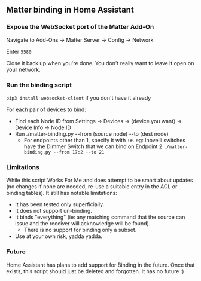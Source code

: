 ## Matter binding in Home Assistant

### Expose the WebSocket port of the Matter Add-On

Navigate to Add-Ons -> Matter Server -> Config -> Network

Enter `5580`

Close it back up when you're done.  You don't really want to leave it open on your network.

### Run the binding script

`pip3 install websocket-client` if you don't have it already

For each pair of devices to bind:
* Find each Node ID from Settings -> Devices -> (device you want) -> Device Info -> Node ID
* Run ./matter-binding.py --from (source node) --to (dest node)
  * For endpoints other than 1, specify it with `:#`.  eg: Inovelli switches have the Dimmer Switch that we can bind on Endpoint 2
    `./matter-binding.py --from 17:2 --to 21`

### Limitations

While this script Works For Me and does attempt to be smart about updates (no changes if none are needed, re-use a suitable entry in the ACL or binding tables).
It still has notable limitations:
* It has been tested only superficially.
* It does not support un-binding.
* It binds "everything" (ie: any matching command that the source can issue and the receiver will acknowledge will be found).
  * There is no support for binding only a subset.
* Use at your own risk, yadda yadda.

### Future

Home Assistant has plans to add support for Binding in the future.  Once that exists, this script should just be deleted and forgotten.  It has no future :)

